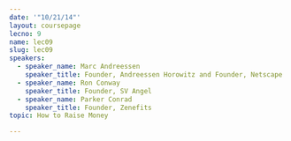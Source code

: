 ```yaml
---
date: '"10/21/14"'
layout: coursepage
lecno: 9
name: lec09
slug: lec09
speakers:
  - speaker_name: Marc Andreessen
    speaker_title: Founder, Andreessen Horowitz and Founder, Netscape
  - speaker_name: Ron Conway
    speaker_title: Founder, SV Angel
  - speaker_name: Parker Conrad
    speaker_title: Founder, Zenefits
topic: How to Raise Money

---
```

